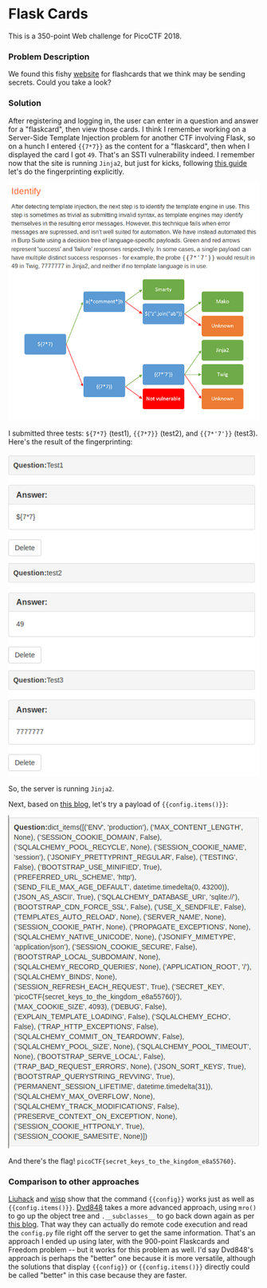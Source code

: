 # Flask Cards

This is a 350-point Web challenge for PicoCTF 2018.

### Problem Description

We found this fishy [website](http://2018shell.picoctf.com:51878/) for flashcards that we think may be sending secrets. Could you take a look?

### Solution

After registering and logging in, the user can enter in a question and answer for a "flaskcard", then view those cards. I think I remember working on a Server-Side Template Injection problem for another CTF involving Flask, so on a hunch I entered `{{7*7}}` as the content for a "flaskcard", then when I displayed the card I got `49`. That's an SSTI vulnerability indeed. I remember now that the site is running `Jinja2`, but just for kicks, following [this guide](https://portswigger.net/blog/server-side-template-injection) let's do the fingerprinting explicitly.

![./fingerprinting_method.png](./fingerprinting_method.png)

I submitted three tests: `${7*7}` (test1), `{{7*7}}` (test2), and `{{7*'7'}}` (test3). Here's the result of the fingerprinting:

![./fingerprinting_results.png](./fingerprinting_results.png)

So, the server is running `Jinja2`.

Next, based on [this blog](https://www.lanmaster53.com/2016/03/exploring-ssti-flask-jinja2/), let's try a payload of `{{config.items()}}`:

![./config_items.png](./config_items.png)

And there's the flag! `picoCTF{secret_keys_to_the_kingdom_e8a55760}`.

### Comparison to other approaches

[Liuhack](https://github.com/liuhack/writeups/blob/master/2018/picoCTF/Flaskcards/README.md) and [wisp](https://www.wispwisp.com/?p=281) show that the command `{{config}}` works just as well as `{{config.items()}}`. [Dvd848](https://github.com/Dvd848/CTFs/blob/master/2018_picoCTF/Flaskcards.md) takes a more advanced approach, using `mro()` to go up the object tree and `.__subclasses__` to go back down again as per [this blog](https://nvisium.com/blog/2016/03/11/exploring-ssti-in-flask-jinja2-part-ii). That way they can actually do remote code execution and read the `config.py` file right off the server to get the same information. That's an approach I ended up using later, with the 900-point Flaskcards and Freedom problem -- but it works for this problem as well. I'd say Dvd848's approach is perhaps the "better" one because it is more versatile, although the solutions that display `{{config}}` or `{{config.items()}}` directly could be called "better" in this case because they are faster.

